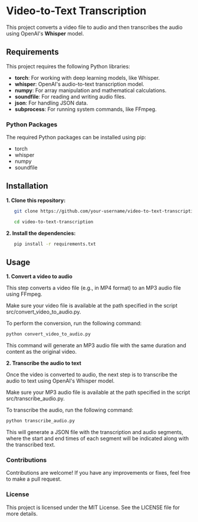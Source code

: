 # Video-to-Text Transcription

This project converts a video file to audio and then transcribes the audio using OpenAI's **Whisper** model.

## Requirements

This project requires the following Python libraries:

- **torch**: For working with deep learning models, like Whisper.
- **whisper**: OpenAI's audio-to-text transcription model.
- **numpy**: For array manipulation and mathematical calculations.
- **soundfile**: For reading and writing audio files.
- **json**: For handling JSON data.
- **subprocess**: For running system commands, like FFmpeg.

### Python Packages

The required Python packages can be installed using pip:

- torch
- whisper
- numpy
- soundfile

## Installation

**1. Clone this repository:**
   
```bash
   git clone https://github.com/your-username/video-to-text-transcription.git
```
   
```bash
   cd video-to-text-transcription
```

**2. Install the dependencies:**
   
```bash
   pip install -r requirements.txt
```
   
## Usage

**1. Convert a video to audio**
   
This step converts a video file (e.g., in MP4 format) to an MP3 audio file using FFmpeg.

Make sure your video file is available at the path specified in the script src/convert_video_to_audio.py.

To perform the conversion, run the following command:

```bash
python convert_video_to_audio.py
```

This command will generate an MP3 audio file with the same duration and content as the original video.

**2. Transcribe the audio to text**
   
Once the video is converted to audio, the next step is to transcribe the audio to text using OpenAI's Whisper model.

Make sure your MP3 audio file is available at the path specified in the script src/transcribe_audio.py.

To transcribe the audio, run the following command:

```bash
python transcribe_audio.py
```

This will generate a JSON file with the transcription and audio segments, where the start and end times of each segment will be indicated along with the transcribed text.


### Contributions

Contributions are welcome! If you have any improvements or fixes, feel free to make a pull request.

### License

This project is licensed under the MIT License. See the LICENSE file for more details.
